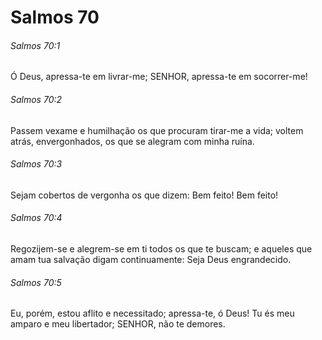 # Salmos 70

###### Salmos 70:1

Ó Deus, apressa-te em livrar-me; SENHOR, apressa-te em socorrer-me!

###### Salmos 70:2

Passem vexame e humilhação os que procuram tirar-me a vida; voltem atrás, envergonhados, os que se alegram com minha ruína.

###### Salmos 70:3

Sejam cobertos de vergonha os que dizem: Bem feito! Bem feito!

###### Salmos 70:4

Regozijem-se e alegrem-se em ti todos os que te buscam; e aqueles que amam tua salvação digam continuamente: Seja Deus engrandecido.

###### Salmos 70:5

Eu, porém, estou aflito e necessitado; apressa-te, ó Deus! Tu és meu amparo e meu libertador; SENHOR, não te demores.


